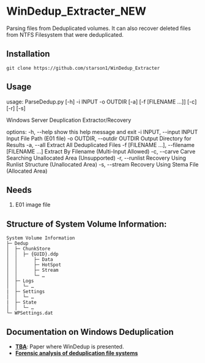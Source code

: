 # WinDedup_Extracter_NEW


Parsing files from Deduplicated volumes. It can also recover deleted files from NTFS Filesystem that were deduplicated.


## Installation

    git clone https://github.com/starson1/WinDedup_Extracter

## Usage
usage: ParseDedup.py [-h] -i INPUT -o OUTDIR [-a] [-f [FILENAME ...]] [-c] [-r] [-s]

Windows Server Deuplication Extractor/Recovery

options:
  -h, --help            show this help message and exit
  -i INPUT, --input INPUT
                        Input File Path (E01 file)
  -o OUTDIR, --outdir OUTDIR
                        Output Directory for Results
  -a, --all             Extract All Deduplicated Files
  -f [FILENAME ...], --filename [FILENAME ...]
                        Extract By Filename (Multi-Input Allowed)
  -c, --carve           Carve Searching Unallocated Area (Unsupported)
  -r, --runlist         Recovery Using Runlist Structure (Unallocated Area)
  -s, --stream          Recovery Using Stema File (Allocated Area)

## Needs 

  1) E01 image file
  

## Structure of System Volume Information:

    System Volume Information
    ├─ Dedup                 
    │  ├─ ChunkStore                  
    │  │  ├─ {GUID}.ddp
    │  │      ├─ Data
    │  │      ├─ HotSpot
    │  │      ├─ Stream 
    │  │      └─ …
    │  ├─ Logs                
    │  │  └─ …
    |  ├─ Settings
    │  │  └─ …
    |  ├─ State
    │  │  └─ …
    └─ WPSettings.dat
       

## Documentation on Windows Deduplication

- [**TBA**](url): Paper where WinDedup is presented.
- [**Forensic analysis of deduplication file systems**](https://www.sciencedirect.com/science/article/pii/S1742287617300324)
